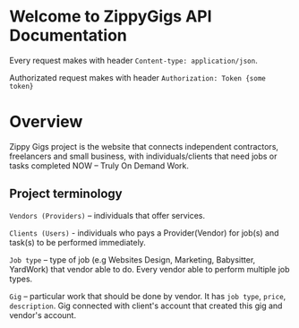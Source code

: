 # Welcome to ZippyGigs API Documentation

Every request makes with header `Content-type: application/json`.

Authorizated request makes with header `Authorization: Token {some token}`

# Overview
Zippy Gigs project is the website that connects independent contractors, freelancers and small business, with individuals/clients that need jobs or tasks completed NOW  –  Truly On Demand Work.

## Project terminology
`Vendors (Providers)` – individuals that offer services.

`Clients (Users)` - individuals who pays a Provider(Vendor) for job(s) and task(s) to be performed immediately.

`Job type` – type of job (e.g Websites Design, Marketing, Babysitter, YardWork) that vendor able to do. Every vendor able to perform multiple job types.

`Gig` – particular work that should be done by vendor. It has `job type`, `price`, `description`. Gig connected with client's account that created this gig and vendor's account.



